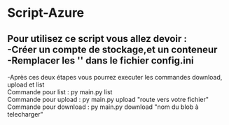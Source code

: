 # Script-Azure

Pour utilisez ce script vous allez devoir :<br/>
-Créer un compte de stockage,et un conteneur<br/>
-Remplacer les '' dans le fichier config.ini<br/>
-
-Après ces deux étapes vous pourrez executer les commandes download, upload et list<br/>
Commande pour list : py main.py list<br/>
Commande pour upload : py main.py upload "route vers votre fichier"<br/>
Commande pour download : py main.py download "nom du blob à telecharger"<br/>


